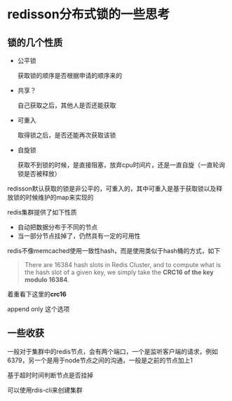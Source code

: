 # redisson分布式锁的一些思考

## 锁的几个性质

- 公平锁

  获取锁的顺序是否根据申请的顺序来的

- 共享？

  自己获取之后，其他人是否还能获取

- 可重入

  取得锁之后，是否还能再次获取该锁

- 自旋锁

  获取不到锁的时候，是直接阻塞，放弃cpu时间片，还是一直自旋（一直轮询锁是否被释放）



redisson默认获取的锁是非公平的，可重入的，其中可重入是基于获取锁以及释放锁的时候维护的map来实现的



redis集群提供了如下性质

- 自动把数据分布于不同的节点
- 当一部分节点挂掉了，仍然具有一定的可用性

redis不像memcached使用一致性hash，而是使用类似于hash桶的方式，如下

> There are 16384 hash slots in Redis Cluster, and to compute what is the hash slot of a given key, we simply take the **CRC16 of the key modulo 16384**.

着重看下这里的**crc16**

append only 这个选项



## 一些收获

一般对于集群中的redis节点，会有两个端口，一个是监听客户端的请求，例如6379，另一个是用于node节点之间的沟通，一般是之前的节点加上1

基于超时时间判断节点是否挂掉

可以使用rdis-cli来创建集群

